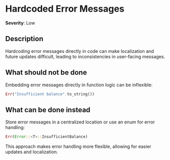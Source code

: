 # Hardcoded Error Messages

**Severity**: Low

## Description

Hardcoding error messages directly in code can make localization and future updates difficult, leading to
inconsistencies in user-facing messages.

## What should not be done

Embedding error messages directly in function logic can be inflexible:

```rust
Err("Insufficient balance".to_string())
```

## What can be done instead

Store error messages in a centralized location or use an enum for error handling:

```rust
Err(Error::<T>::InsufficientBalance)
```

This approach makes error handling more flexible, allowing for easier updates and localization.
